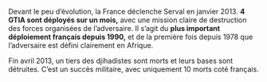 Devant le peu d’évolution, la France déclenche Serval en janvier 2013. **4 GTIA sont déployés sur un mois,** avec une mission claire de destruction des forces organisées de l’adversaire. Il s’agit du **plus important déploiement français depuis 1990,** et de la première fois depuis 1978 que l’adversaire est défini clairement en Afrique.

Fin avril 2013, un tiers des djihadistes sont morts et leurs bases sont détruites. C’est un succès militaire, avec uniquement 10 morts coté français.
